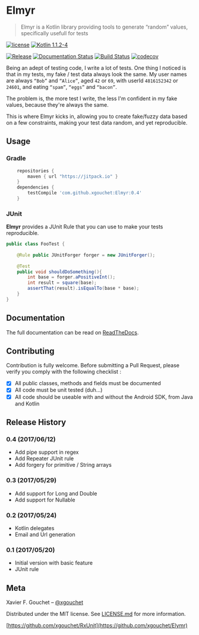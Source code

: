 # Elmyr

> Elmyr is a Kotlin library providing tools to generate “random” values, specifically usefull for tests

[![license](https://img.shields.io/github/license/mashape/apistatus.svg)](https://opensource.org/licenses/MIT)
[![Kotlin 1.1.2-4](https://img.shields.io/badge/Kotlin-1.1.2--4-blue.svg)](http://kotlinlang.org)

[![Release](https://jitpack.io/v/xgouchet/Elmyr.svg)](https://jitpack.io/#xgouchet/Elmyr)
[![Documentation Status](https://readthedocs.org/projects/elmyr/badge/?version=0.4)](http://elmyr.readthedocs.io/en/stable/?badge=0.4)
[![Build Status](https://travis-ci.org/xgouchet/Elmyr.svg?branch=master)](https://travis-ci.org/xgouchet/Elmyr)
[![codecov](https://codecov.io/gh/xgouchet/Elmyr/branch/master/graph/badge.svg)](https://codecov.io/gh/xgouchet/Elmyr)



Being an adept of testing code, I write a lot of tests. One thing I noticed is that in my tests, my fake / test data always look the same. My user names are always `“Bob”` and `“Alice”`, aged `42` or `69`, with userId `4816152342` or `24601`, and eating `“spam”`, `“eggs”` and `“bacon”`. 

The problem is, the more test I write, the less I'm confident in my fake values, because they're always the same. 

This is where Elmyr kicks in, allowing you to create fake/fuzzy data based on a few constraints, making your test data random, and yet reproducible. 

## Usage

### Gradle

```groovy
    repositories {
        maven { url "https://jitpack.io" }
    }
    dependencies {
        testCompile 'com.github.xgouchet:Elmyr:0.4'
    }
```

### JUnit

**Elmyr** provides a JUnit Rule that you can use to make your tests reproducible. 

```java
public class FooTest {
    
    @Rule public JUnitForger forger = new JUnitForger();
    
    @Test
    public void shouldDoSomething(){
        int base = forger.aPositiveInt();
        int result = square(base);
        assertThat(result).isEqualTo(base * base);
    }
}
```


## Documentation

The full documentation can be read on [ReadTheDocs](http://elmyr.readthedocs.io/en/latest/).

## Contributing

Contribution is fully welcome. Before submitting a Pull Request, please verify you comply with the following checklist :

 - [x] All public classes, methods and fields must be documented
 - [x] All code must be unit tested (duh…)
 - [x] All code should be useable with and without the Android SDK, from Java and Kotlin

## Release History

### 0.4 (2017/06/12)

 - Add pipe support in regex
 - Add Repeater JUnit rule
 - Add forgery for primitive / String arrays

### 0.3 (2017/05/29)

 - Add support for Long and Double
 - Add support for Nullable

### 0.2 (2017/05/24)

 - Kotlin delegates
 - Email and Url generation


### 0.1 (2017/05/20)

 - Initial version with basic feature
 - JUnit rule 


## Meta

Xavier F. Gouchet – [@xgouchet](https://twitter.com/xgouchet)

Distributed under the MIT license. See [LICENSE.md](LICENSE.md) for more information.

[https://github.com/xgouchet/RxUnit](https://github.com/xgouchet/Elymr)

